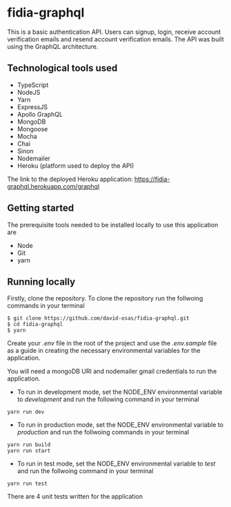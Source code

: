 # fidia-graphql
This is a basic authentication API. Users can signup, login, receive account verification emails and resend account verification emails.
The API was built using the GraphQL architecture.

## Technological tools used
* TypeScript
* NodeJS
* Yarn
* ExpressJS
* Apollo GraphQL
* MongoDB
* Mongoose
* Mocha
* Chai
* Sinon
* Nodemailer
* Heroku (platform used to deploy the API)

The link to the deployed Heroku application: https://fidia-graphql.herokuapp.com/graphql 

## Getting started
The prerequisite tools needed to be installed locally to use this application are 
* Node
* Git
* yarn

## Running locally
Firstly, clone the repository. To clone the repository run the follwoing commands in your terminal
```
$ git clone https://github.com/david-osas/fidia-graphql.git
$ cd fidia-graphql
$ yarn
```
Create your *.env* file in the root of the project and use the *.env.sample* file as a guide in creating the necessary environmental variables for the application.

You will need a mongoDB URI and nodemailer gmail credentials to run the application.

* To run in development mode, set the NODE_ENV environmental variable to *development* and run the following command in your terminal
```
yarn run dev
```
* To run in production mode, set the NODE_ENV environmental variable to *production* and run the follwoing commands in your terminal
```
yarn run build
yarn run start
```
* To run in test mode, set the NODE_ENV environmental variable to *test* and run the follwoing command in your terminal
```
yarn run test
```
There are 4 unit tests written for the application
